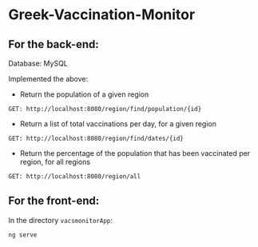 # Greek-Vaccination-Monitor

## For the back-end:
Database: MySQL

Implemented the above:

- Return the population of a given region
```
GET: http://localhost:8080/region/find/population/{id}
```


- Return a list of total vaccinations per day, for a given region
```
GET: http://localhost:8080/region/find/dates/{id}
```


- Return the percentage of the population that has been vaccinated per region, for all regions
```
GET: http://localhost:8080/region/all
```

## For the front-end:
In the directory ```vacsmonitorApp```:
```
ng serve
```
